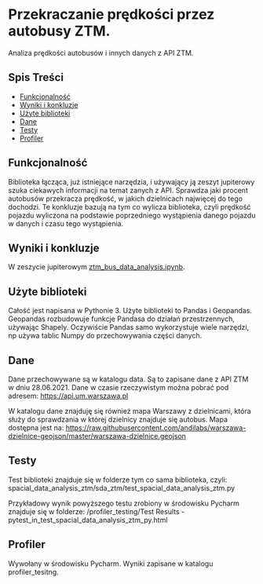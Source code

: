 # Przekraczanie prędkości przez autobusy ZTM.
Analiza prędkości autobusów i innych danych z API ZTM.

## Spis Treści

* [Funkcjonalność](#funkcjonalność)
* [Wyniki i konkluzje](#wyniki_konkluzje)
* [Użyte biblioteki](#biblioteki)
* [Dane](#dane)
* [Testy](#testy)
* [Profiler](#profiler)

## Funkcjonalność
Biblioteka łącząca, już istniejące narzędzia, i używający ją zeszyt jupiterowy szuka ciekawych informacji na temat zanych z API.
Sprawdza jaki procent autobusów przekracza prędkość, w jakich dzielnicach najwięcej do tego dochodzi.
Te konkluzje bazują na tym co wylicza biblioteka, czyli prędkość pojazdu wyliczona na podstawie poprzedniego wystąpienia danego pojazdu w danych i czasu tego wystąpienia.

## Wyniki i konkluzje
W zeszycie jupiterowym [ztm_bus_data_analysis.ipynb](ztm_bus_data_analysis.ipynb).

## Użyte biblioteki
Całość jest napisana w Pythonie 3.
Użyte biblioteki to Pandas i Geopandas. Geopandas rozbudowuje funkcje Pandasa do działań przestrzennych, używając Shapely.
Oczywiście Pandas samo wykorzystuje wiele narzędzi, np używa tablic Numpy do przechowywania części danych.

## Dane
Dane przechowywane są w katalogu data. Są to zapisane dane z API ZTM w dniu 28.06.2021.
Dane w czasie rzeczywistym można pobrać pod adresem:
https://api.um.warszawa.pl

W katalogu dane znajduję się również mapa Warszawy z dzielnicami, która służy do sprawdzania w której dzielnicy znajduje się autobus.
Mapa dostępna jest na:
https://raw.githubusercontent.com/andilabs/warszawa-dzielnice-geojson/master/warszawa-dzielnice.geojson


## Testy
Test biblioteki znajduje się w folderze tym co sama biblioteka, czyli:
spacial_data_analysis_ztm/sda_ztm/test_spacial_data_analysis_ztm.py

Przykładowy wynik powyższego testu zrobiony w środowisku Pycharm znajduje się w folderze:
/profiler_testing/Test Results - pytest_in_test_spacial_data_analysis_ztm_py.html

## Profiler
Wywołany w środowisku Pycharm. Wyniki zapisane w katalogu profiler_tesitng.